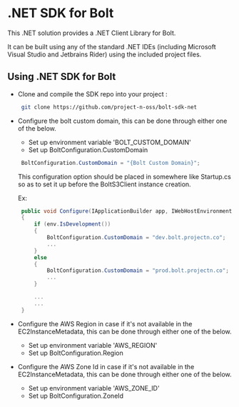 # .NET SDK for Bolt

This .NET solution provides a .NET Client Library for Bolt.

It can be built using any of the standard .NET IDEs (including Microsoft Visual Studio and Jetbrains Rider) using the included project files.

## Using .NET SDK for Bolt

* Clone and compile the SDK repo into your project :
   ```bash
    git clone https://github.com/project-n-oss/bolt-sdk-net
   ```
   
* Configure the bolt custom domain, this can be done through either one of the below.
    * Set up environment variable 'BOLT_CUSTOM_DOMAIN'
    * Set up BoltConfiguration.CustomDomain

   ```cs
    BoltConfiguration.CustomDomain = "{Bolt Custom Domain}";
   ```
    
   This configuration option should be placed in somewhere like Startup.cs so as to set it up before the BoltS3Client instance creation.

   Ex:  
   ```cs
    public void Configure(IApplicationBuilder app, IWebHostEnvironment env)
    {
        if (env.IsDevelopment())
        {
            BoltConfiguration.CustomDomain = "dev.bolt.projectn.co";
            ...
        }
        else
        {
            BoltConfiguration.CustomDomain = "prod.bolt.projectn.co";
            ...
        }

        ...
        ...
    }
    ```

* Configure the AWS Region in case if it's not available in the EC2InstanceMetadata, this can be done through either one of the below.
    * Set up environment variable 'AWS_REGION'
    * Set up BoltConfiguration.Region

* Configure the AWS Zone Id in case if it's not available in the EC2InstanceMetadata, this can be done through either one of the below.
    * Set up environment variable 'AWS_ZONE_ID'
    * Set up BoltConfiguration.ZoneId
